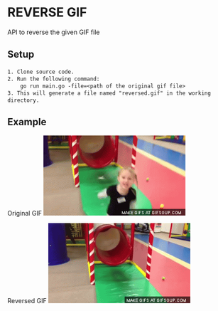 REVERSE GIF
==========

API to reverse the given GIF file

## Setup
```
1. Clone source code. 
2. Run the following command:
    go run main.go -file=<path of the original gif file>
3. This will generate a file named "reversed.gif" in the working directory.

```
## Example
Original GIF
![Original Gif](https://github.com/divyadawra/reverse-gif/blob/master/original.gif)

Reversed GIF
![Reversed Gif](https://github.com/divyadawra/reverse-gif/blob/master/reversed.gif)